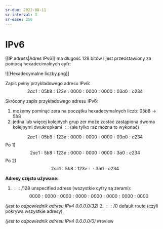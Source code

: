 ```yaml
---
sr-due: 2022-08-11
sr-interval: 3
sr-ease: 250
---
```


# IPv6
[[IP adress|Adres IPv6]] ma długość 128 bitów i jest przedstawiony za pomocą hexadecimalnych cyfr:

![[Hexadecymalne liczby.png]]

Zapis pełny przykładowego adresu IPv6:
$$ 2ac1:05b8:123e:0000:0000:0000:03a0:c234$$

Skrócony zapis przykładowego adresu IPv6:
1. możemy pominąć zera na początku hexadecymalnych liczb: $05b8 \rightarrow 5b8$
2. jedna lub więcej kolejnych grup zer może zostać zastąpiona dwoma kolejnymi dwukropkami $::$ (ale tylko raz można to wykonać)

$$ 2ac1:05b8:123e:0000:0000:0000:03a0:c234$$
Po 1)
$$ 2ac1: 5b8:123e:0000:0000:0000: 3a0:c234$$
Po 2)
$$ 2ac1:5b8:123e:: 3a0:c234$$

**Adresy często używane:**
1. $::/128$ unspecified adress (wszystkie cyfry są zerami):
$$0000:0000:0000:0000:0000:0000:0000:0000$$

*(jest to odpowiednik adresu IPv4 $0.0.0.0/32$)*
2. $::/0$ default route (czyli pokrywa wszystkie adresy)

*(jest to odpowiednik adresu IPv4 $0.0.0.0/0$)*
 #review